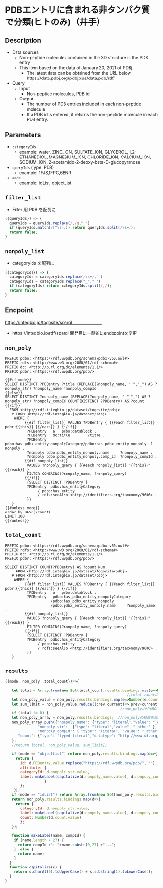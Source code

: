 # PDBエントリに含まれる非タンパク質で分類(ヒトのみ)（井手）

## Description
 
- Data sources
    - Non-peptide molecules contained in the 3D structure in the PDB entry
    - This item based on the data of January 20, 2021 of PDBj. 
        - The latest data can be obtained from the URL below. https://data.pdbj.org/pdbjplus/data/pdb/rdf/
- Query
    - Input
        - Non-peptide molecules, PDB id
    - Output
        - The number of PDB entries included in each non-peptide molecule
        - If a PDB id is entered, it returns the non-peptide molecule in each PDB entry.

## Parameters

* `categoryIds`
  * example: water, ZINC_ION, SULFATE_ION, GLYCEROL, 1,2-ETHANEDIOL, MAGNESIUM_ION, CHLORIDE_ION, CALCIUM_ION, SODIUM_ION, 2-acetamido-2-deoxy-beta-D-glucopyranose
* `queryIds` (type: PDB)
  * example: 1FJS,1FPC,6BNR
* `mode` 
  * example: idList, objectList

## `filter_list`
- Filter 用 PDB を配列に
```javascript
({queryIds}) => {
  queryIds = queryIds.replace(/,/g," ")
  if (queryIds.match(/[^\s]/)) return queryIds.split(/\s+/);
  return false;
}
```

## `nonpoly_list`
- categoryIds を配列に
```javascript
({categoryIds}) => {
  categoryIds = categoryIds.replace(/\s+/,"")
  categoryIds = categoryIds.replace("_"," ")
  if (categoryIds) return categoryIds.split(/,/);
  return false;
}
```

## Endpoint

https://integbio.jp/togosite/sparql　　　　　　　
- https://integbio.jp/rdf/sparql 開発用に一時的にendopointを変更

## `non_poly`

```sparql
PREFIX pdbo: <https://rdf.wwpdb.org/schema/pdbx-v50.owl#>
PREFIX rdfs: <http://www.w3.org/2000/01/rdf-schema#>
PREFIX dc: <http://purl.org/dc/elements/1.1/>
PREFIX pdbr: <https://rdf.wwpdb.org/pdb/>

{{#if mode}}
SELECT DISTINCT ?PDBentry ?title (REPLACE(?nonpoly_name, " ","_") AS ?nonpoly_str) ?nonpoly_name ?nonpoly_compId
{{else}}
SELECT DISTINCT ?nonpoly_name (REPLACE(?nonpoly_name, " ","_") AS ?nonpoly_str) ?nonpoly_compId COUNT(DISTINCT ?PDBentry) AS ?count 
{{/if}}
  FROM <http://rdf.integbio.jp/dataset/togosite/pdbj>
   # FROM <http://rdf.integbio.jp/dataset/pdbj>
    WHERE {
         {{#if filter_list}} VALUES ?PDBentry { {{#each filter_list}} pdbr:{{this}} {{/each}} } {{/if}}
          ?PDBentry   a	  pdbo:datablock .
          ?PDBentry   dc:title  	  ?title .
          ?PDBentry   pdbo:has_pdbx_entity_nonpolyCategory/pdbo:has_pdbx_entity_nonpoly  ?nonpoly .
          ?nonpoly pdbo:pdbx_entity_nonpoly.name     ?nonpoly_name .
          ?nonpoly pdbo:pdbx_entity_nonpoly.comp_id  ?nonpoly_compId .
         {{#if nonpoly_list}}
          VALUES ?nonpoly_query { {{#each nonpoly_list}} "{{this}}" {{/each}} }
          FILTER CONTAINS(?nonpoly_name, ?nonpoly_query)
         {{/if}}
          {SELECT DISTINCT ?PDBentry {
          ?PDBentry  pdbo:has_entityCategory
               / pdbo:has_entity
               / rdfs:seeAlso <http://identifiers.org/taxonomy/9606> .
          }}
   }
{{#unless mode}}
order by DESC(?count)
LIMIT 100
{{/unless}} 
```

## `total_count`
```sparql
PREFIX pdbo: <https://rdf.wwpdb.org/schema/pdbx-v50.owl#>
PREFIX rdfs: <http://www.w3.org/2000/01/rdf-schema#>
PREFIX dc: <http://purl.org/dc/elements/1.1/>
PREFIX pdbr: <https://rdf.wwpdb.org/pdb/>

SELECT DISTINCT COUNT(?PDBentry) AS ?count_Num 
     FROM <http://rdf.integbio.jp/dataset/togosite/pdbj>
   # FROM <http://rdf.integbio.jp/dataset/pdbj>
    WHERE {
         {{#if filter_list}} VALUES ?PDBentry { {{#each filter_list}} pdbr:{{this}} {{/each}} } {{/if}}
          ?PDBentry   a	  pdbo:datablock .
          ?PDBentry   pdbo:has_pdbx_entity_nonpolyCategory
                     /pdbo:has_pdbx_entity_nonpoly
                     /pdbo:pdbx_entity_nonpoly.name     ?nonpoly_name .
         {{#if nonpoly_list}}
          VALUES ?nonpoly_query { {{#each nonpoly_list}} "{{this}}" {{/each}} }
          FILTER CONTAINS(?nonpoly_name, ?nonpoly_query)
         {{/if}}
          {SELECT DISTINCT ?PDBentry {
          ?PDBentry  pdbo:has_entityCategory
               / pdbo:has_entity
               / rdfs:seeAlso <http://identifiers.org/taxonomy/9606> .
          }}
   }
```

## `results`

```javascript
({mode, non_poly ,total_count})=>{
  
   let total = Array.from(new Set(total_count.results.bindings.map(e=>Number(e.count_Num.value)))); 
                                                        //total_countのSPARQLから出てきた数値を"total"に代入
   let non_poly_value = non_poly.results.bindings.map(e=>Number(e.count.value));
   let sum_limit = non_poly_value.reduce((prev,current)=> prev+current,0);   
                                                     //non_polyのSPARQLでlimit100で取得したCount値の合計を計算
   if (total != 0) {
   let non_poly_array = non_poly.results.bindings;  //non_polyの結果を配列に入れて最後に"Other"要素を加える
   non_poly_array.push({"nonpoly_name": {"type": "literal","value": "_other"},
               "nonpoly_str":  {"type": "literal","value": "_other" },
               "nonpoly_compId": { "type": "literal", "value": "_other" },
      "count": {"type": "typed-literal","datatype": "http://www.w3.org/2001/XMLSchema#integer","value": total-sum_limit }});
   };
   //return [total, non_poly_value, sum_limit];
  
   if (mode == "objectList") return non_poly.results.bindings.map(d=>{ 
     return {
       id: d.PDBentry.value.replace("https://rdf.wwpdb.org/pdb/", ""), 
       attribute: {
       categoryId: d.nonpoly_str.value, 
       label: makeLabel(capitalize(d.nonpoly_name.value), d.nonpoly_compId.value)
                  }
       };
    });
   if (mode == "idList") return Array.from(new Set(non_poly.results.bindings.map(d=>d.PDBentry.value.replace("https://rdf.wwpdb.org/pdb/", "")))); // unique 
   return non_poly.results.bindings.map(d=>{
     return {
       categoryId: d.nonpoly_str.value, 
       label: makeLabel(capitalize(d.nonpoly_name.value), d.nonpoly_compId.value),
       count: Number(d.count.value)
       };
   });
   
   function makeLabel(name, compId) {
    if (name.length > 27) {
      return compId +": "+name.substr(0,27) +"...";
    }  else {
      return name;
    }
  }
  function capitalize(s) {
    return s.charAt(0).toUpperCase() + s.substring(1).toLowerCase();
  }
}
```

